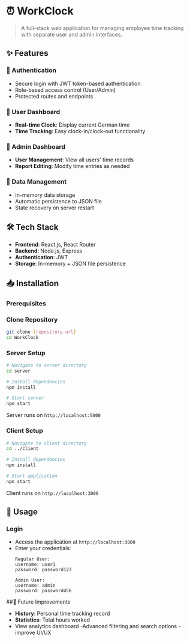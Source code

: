 # ⏰ WorkClock 

> A full-stack web application for managing employee time tracking with separate user and admin interfaces.

## ✨ Features

### 🔐 Authentication
- Secure login with JWT token-based authentication
- Role-based access control (User/Admin)
- Protected routes and endpoints

### 👤 User Dashboard
- **Real-time Clock**: Display current German time
- **Time Tracking**: Easy clock-in/clock-out functionality

### 👑 Admin Dashboard
- **User Management**: View all users' time records
- **Report Editing**: Modify time entries as needed

### 💾 Data Management
- In-memory data storage
- Automatic persistence to JSON file
- State recovery on server restart

## 🛠 Tech Stack

- **Frontend**: React.js, React Router
- **Backend**: Node.js, Express
- **Authentication**: JWT
- **Storage**: In-memory + JSON file persistence

## 📥 Installation

### Prerequisites

### Clone Repository
```bash
git clone [repository-url]
cd WorkClock
```

### Server Setup
```bash
# Navigate to server directory
cd server

# Install dependencies
npm install

# Start server
npm start
```
Server runs on `http://localhost:5000`

### Client Setup
```bash
# Navigate to client directory
cd ../client

# Install dependencies
npm install

# Start application
npm start
```
Client runs on `http://localhost:3000`

## 🚀 Usage

### Login
- Access the application at `http://localhost:3000`
- Enter your credentials:
  ```
  Regular User:
  username: user1
  password: password123

  Admin User:
  username: admin
  password: password456
  ```
  
##🔄 Future Improvements
  -  **History**: Personal time tracking record
  - **Statistics**: Total hours worked
  - View analytics dashboard
  -Advanced filtering and search options
  -improve UI/UX
 
  
